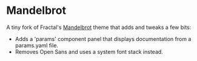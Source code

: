 # Mandelbrot

A tiny fork of Fractal's [Mandelbrot](https://github.com/frctl/mandelbrot) theme that adds and tweaks a few bits:

* Adds a 'params' component panel that displays documentation from a params.yaml file.
* Removes Open Sans and uses a system font stack instead.